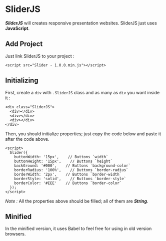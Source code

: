 # SliderJS

***SliderJS*** will creates responsive presentation websites. SliderJS just uses **JavaScript**.

## Add Project

Just link SliderJS to your project :
```
<script src="Slider - 1.0.0.min.js"></script>
```

## Initializing

First, create a `div` with `.SliderJS` class and as many as `div` you want inside it :
```
<div class="SliderJS">
  <div></div>
  <div></div>
  <div></div>
</div>
```

Then, you should initialize properties; just copy the code below and paste it after the code above.
```
<script>
  Slider({
    buttonWidth: '15px',    // Buttons `width`
    buttonHeight: '15px',    // Buttons `height`
    backGround: '#000',    // Buttons `background-color`
    borderRadius: '100%',    // Buttons `border-radius`
    borderWidth: '2px',    // Buttons `border-width`
    borderStyle: 'solid',    // Buttons `border-style`
    borderColor: '#EEE'    // Buttons `border-color`
  });
</script>
```
*Note :* All the properties above should be filled; all of them are ***String***.

## Minified

In the minified version, it uses Babel to feel free for using in old version browsers.
